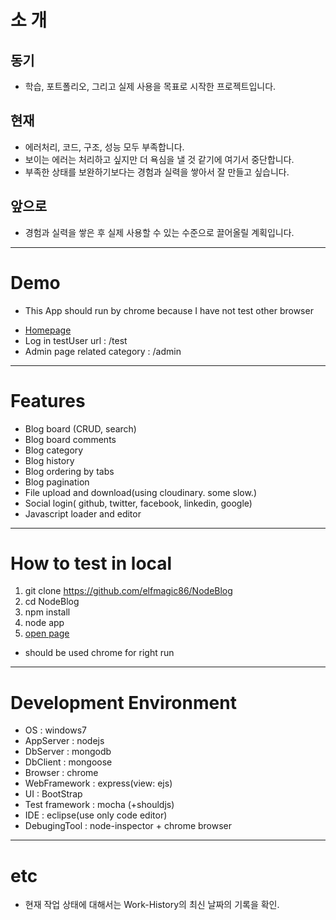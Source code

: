
# 소 개
## 동기
   + 학습, 포트폴리오, 그리고 실제 사용을 목표로 시작한 프로젝트입니다.

## 현재
   + 에러처리, 코드, 구조, 성능 모두 부족합니다.
   + 보이는 에러는 처리하고 싶지만 더 욕심을 낼 것 같기에 여기서 중단합니다.
   + 부족한 상태를 보완하기보다는 경험과 실력을 쌓아서 잘 만들고 싶습니다.

## 앞으로
   + 경험과 실력을 쌓은 후 실제 사용할 수 있는 수준으로 끌어올릴 계획입니다.

---

# Demo
 * This App should run by chrome because I have not test other browser
 + [Homepage](http://elfmagic86.herokuapp.com/)
 + Log in testUser url :  /test
 + Admin page related category  :  /admin

---

# Features
 + Blog board (CRUD, search)
 + Blog board comments
 + Blog category
 + Blog history
 + Blog ordering by tabs
 + Blog pagination
 + File upload and download(using cloudinary. some slow.)
 + Social login( github, twitter, facebook, linkedin, google)
 + Javascript loader and editor

---

# How to test in local
 1. git clone https://github.com/elfmagic86/NodeBlog
 2. cd NodeBlog
 3. npm install
 4. node app
 5. [open page](http://localhost:3000/)
   * should be used chrome for right run

---

# Development Environment
 - OS : windows7
 - AppServer : nodejs
 - DbServer : mongodb
 - DbClient : mongoose
 - Browser : chrome
 - WebFramework : express(view: ejs)
 - UI : BootStrap
 - Test framework : mocha (+shouldjs)
 - IDE : eclipse(use only code editor)
 - DebugingTool : node-inspector + chrome browser

---

# etc
 - 현재 작업 상태에 대해서는 Work-History의 최신 날짜의 기록을 확인.
